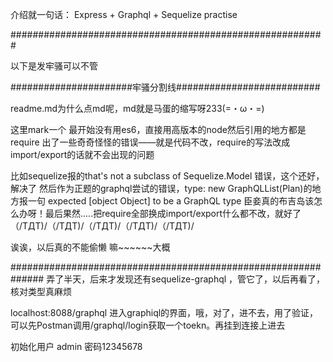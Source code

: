
介绍就一句话：     Express + Graphql + Sequelize  practise

#########################################################

以下是发牢骚可以不管

######################牢骚分割线##########################

readme.md为什么点md呢，md就是马蛋的缩写呀233(=・ω・=)

这里mark一个
最开始没有用es6，直接用高版本的node然后引用的地方都是require
出了一些奇奇怪怪的错误——就是代码不改，require的写法改成import/export的话就不会出现的问题

比如sequelize报的that's not a subclass of Sequelize.Model 错误，这个还好，解决了
然后作为正题的graphql尝试的错误，type: new GraphQLList(Plan)的地方报一句 expected [object Object] to be a GraphQL type
臣妾真的布吉岛该怎么办呀！最后果然.....把require全部换成import/export什么都不改，就好了（/TДT)/（/TДT)/（/TДT)/（/TДT)/（/TДT)/

诶诶，以后真的不能偷懒
嘛~~~~~~大概

##############################################################
弄了半天，后来才发现还有sequelize-graphql ，管它了，以后再看了，核对类型真麻烦

localhost:8088/graphql 进入graphiql的界面，哦，对了，进不去，用了验证，可以先Postman调用/graphql/login获取一个toekn。再挂到连接上进去

初始化用户  admin   密码12345678